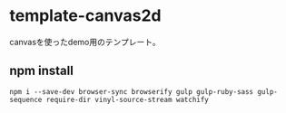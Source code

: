 # template-canvas2d

canvasを使ったdemo用のテンプレート。

## npm install

```
npm i --save-dev browser-sync browserify gulp gulp-ruby-sass gulp-sequence require-dir vinyl-source-stream watchify
```
